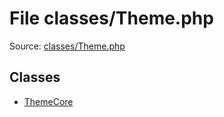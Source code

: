 File classes/Theme.php
=========

Source: [classes/Theme.php](https://github.com/PrestaShop/PrestaShop/blob/1.5.4.1/classes/Theme.php)


Classes
-------

* [ThemeCore](class.ThemeCore.md)

